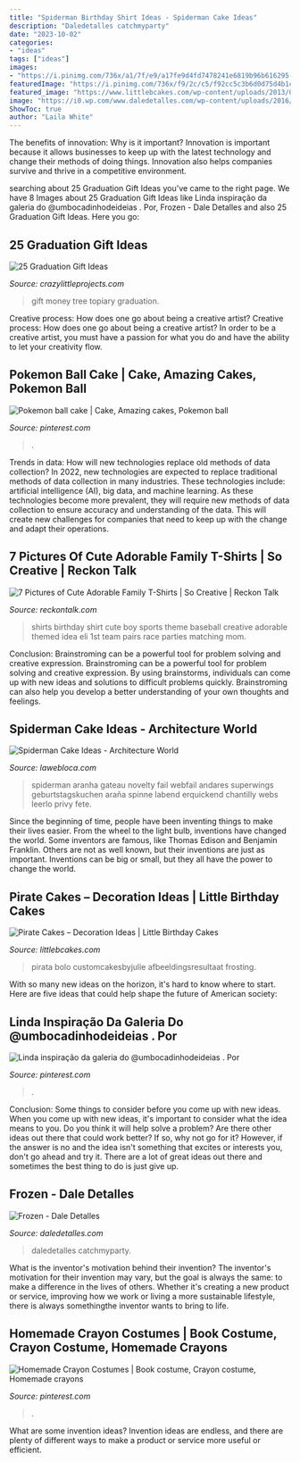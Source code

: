 ```yaml
---
title: "Spiderman Birthday Shirt Ideas - Spiderman Cake Ideas"
description: "Daledetalles catchmyparty"
date: "2023-10-02"
categories:
- "ideas"
tags: ["ideas"]
images:
- "https://i.pinimg.com/736x/a1/7f/e9/a17fe9d4fd7478241e6819b96b616295--homemade-crayons-crayon-costume.jpg"
featuredImage: "https://i.pinimg.com/736x/f9/2c/c5/f92cc5c3b6d0d75d4b1c11c6fc24eb1b.jpg"
featured_image: "https://www.littlebcakes.com/wp-content/uploads/2013/08/Pirate-Cake.jpg"
image: "https://i0.wp.com/www.daledetalles.com/wp-content/uploads/2016/02/25-14.jpg"
ShowToc: true
author: "Laila White"
---
```



The benefits of innovation: Why is it important?
Innovation is important because it allows businesses to keep up with the latest technology and change their methods of doing things. Innovation also helps companies survive and thrive in a competitive environment.

	

		
searching about 25 Graduation Gift Ideas you've came to the right page. We have 8 Images about 25 Graduation Gift Ideas like Linda inspiração da galeria do @umbocadinhodeideias . Por, Frozen - Dale Detalles and also 25 Graduation Gift Ideas. Here you go:
		
    
## 25 Graduation Gift Ideas

<img loading=lazy src="https://crazylittleprojects.com/wp-content/uploads/2015/05/money-topiary-tree-gift.jpg" onerror="this.onerror=null;this.src='https://tse2.mm.bing.net/th?id=OIP.F6dkpV8VOWBbr3unWhQ76wHaOn&amp;pid=15.1';" alt="25 Graduation Gift Ideas">

_Source: crazylittleprojects.com_

>gift money tree topiary graduation. 

	

Creative process: How does one go about being a creative artist?
Creative process: How does one go about being a creative artist?
In order to be a creative artist, you must have a passion for what you do and have the ability to let your creativity flow.

    
## Pokemon Ball Cake | Cake, Amazing Cakes, Pokemon Ball

<img loading=lazy src="https://i.pinimg.com/736x/06/ee/19/06ee19832deb198da6d88bde297966f9--pokemon-amazing-cakes.jpg" onerror="this.onerror=null;this.src='https://tse4.mm.bing.net/th?id=OIP.1gLkJ9SfrjNz4d9XTp0trADNEw&amp;pid=15.1';" alt="Pokemon ball cake | Cake, Amazing cakes, Pokemon ball">

_Source: pinterest.com_

>. 

	

Trends in data: How will new technologies replace old methods of data collection?
In 2022, new technologies are expected to replace traditional methods of data collection in many industries. These technologies include: artificial intelligence (AI), big data, and machine learning. As these technologies become more prevalent, they will require new methods of data collection to ensure accuracy and understanding of the data. This will create new challenges for companies that need to keep up with the change and adapt their operations.

    
## 7 Pictures Of Cute Adorable Family T-Shirts | So Creative | Reckon Talk

<img loading=lazy src="https://www.reckontalk.com/wp-content/uploads/2014/10/7-Pictures-of-Cute-Adorable-Family-T-Shirts-So-Creative-1.jpg" onerror="this.onerror=null;this.src='https://tse3.mm.bing.net/th?id=OIP.fjmnl3OryGXDWJPX9Vg7jQHaJ4&amp;pid=15.1';" alt="7 Pictures of Cute Adorable Family T-Shirts | So Creative | Reckon Talk">

_Source: reckontalk.com_

>shirts birthday shirt cute boy sports theme baseball creative adorable themed idea eli 1st team pairs race parties matching mom. 

	

Conclusion: Brainstroming can be a powerful tool for problem solving and creative expression.
Brainstroming can be a powerful tool for problem solving and creative expression. By using brainstorms, individuals can come up with new ideas and solutions to difficult problems quickly. Brainstroming can also help you develop a better understanding of your own thoughts and feelings.

    
## Spiderman Cake Ideas - Architecture World

<img loading=lazy src="https://lawebloca.com/wp-content/uploads/2012/11/spiderman-diy-cake.jpg" onerror="this.onerror=null;this.src='https://tse4.mm.bing.net/th?id=OIP.Ealpo9CvKDaMfhFMSFKG_gHaJ4&amp;pid=15.1';" alt="Spiderman Cake Ideas - Architecture World">

_Source: lawebloca.com_

>spiderman aranha gateau novelty fail webfail andares superwings geburtstagskuchen araña spinne labend erquickend chantilly webs leerlo privy fete. 

	

Since the beginning of time, people have been inventing things to make their lives easier. From the wheel to the light bulb, inventions have changed the world. Some inventors are famous, like Thomas Edison and Benjamin Franklin. Others are not as well known, but their inventions are just as important. Inventions can be big or small, but they all have the power to change the world.

    
## Pirate Cakes – Decoration Ideas | Little Birthday Cakes

<img loading=lazy src="https://www.littlebcakes.com/wp-content/uploads/2013/08/Pirate-Cake.jpg" onerror="this.onerror=null;this.src='https://tse3.mm.bing.net/th?id=OIP.R3Y5PYGv4gTqSeNIEjy6xQHaKt&amp;pid=15.1';" alt="Pirate Cakes – Decoration Ideas | Little Birthday Cakes">

_Source: littlebcakes.com_

>pirata bolo customcakesbyjulie afbeeldingsresultaat frosting. 

	

With so many new ideas on the horizon, it's hard to know where to start. Here are five ideas that could help shape the future of American society: 

    
## Linda Inspiração Da Galeria Do @umbocadinhodeideias . Por

<img loading=lazy src="https://i.pinimg.com/736x/f9/2c/c5/f92cc5c3b6d0d75d4b1c11c6fc24eb1b.jpg" onerror="this.onerror=null;this.src='https://tse4.mm.bing.net/th?id=OIP.IL_TDo8VnuBuhQhw0xIFngHaHa&amp;pid=15.1';" alt="Linda inspiração da galeria do @umbocadinhodeideias . Por">

_Source: pinterest.com_

>. 

	

Conclusion: Some things to consider before you come up with new ideas.
When you come up with new ideas, it's important to consider what the idea means to you. Do you think it will help solve a problem? Are there other ideas out there that could work better? If so, why not go for it? However, if the answer is no and the idea isn't something that excites or interests you, don't go ahead and try it. There are a lot of great ideas out there and sometimes the best thing to do is just give up.

    
## Frozen - Dale Detalles

<img loading=lazy src="https://i0.wp.com/www.daledetalles.com/wp-content/uploads/2016/02/25-14.jpg" onerror="this.onerror=null;this.src='https://tse1.mm.bing.net/th?id=OIP.75LpzC54dydDgybqqy899wHaJ3&amp;pid=15.1';" alt="Frozen - Dale Detalles">

_Source: daledetalles.com_

>daledetalles catchmyparty. 

	

What is the inventor's motivation behind their invention?
The inventor's motivation for their invention may vary, but the goal is always the same: to make a difference in the lives of others. Whether it's creating a new product or service, improving how we work or living a more sustainable lifestyle, there is always somethingthe inventor wants to bring to life.

    
## Homemade Crayon Costumes | Book Costume, Crayon Costume, Homemade Crayons

<img loading=lazy src="https://i.pinimg.com/736x/a1/7f/e9/a17fe9d4fd7478241e6819b96b616295--homemade-crayons-crayon-costume.jpg" onerror="this.onerror=null;this.src='https://tse2.mm.bing.net/th?id=OIP.zomsFHsLFY_QI0uorUcNVwHaNK&amp;pid=15.1';" alt="Homemade Crayon Costumes | Book costume, Crayon costume, Homemade crayons">

_Source: pinterest.com_

>. 

	

What are some invention ideas?
Invention ideas are endless, and there are plenty of different ways to make a product or service more useful or efficient.

